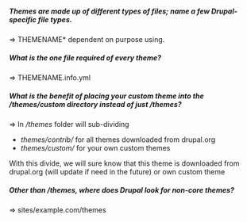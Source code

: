 ##### **Themes are made up of different types of files; name a few Drupal-specific file types.**

=&gt; THEMENAME\* dependent on purpose using.

##### **What is the one file required of every theme?**

=&gt; THEMENAME.info.yml

##### **What is the benefit of placing your custom theme into the /themes/custom directory instead of just /themes?**

=&gt; In _/themes_ folder will sub-dividing

* _themes/contrib/_ for all themes downloaded from drupal.org
* _themes/custom/_ for your own custom themes

With this divide, we will sure know that this theme is downloaded from drupal.org \(will update if need in the future\) or own custom theme

##### **Other than /themes, where does Drupal look for non-core themes?**

=&gt; sites/example.com/themes

